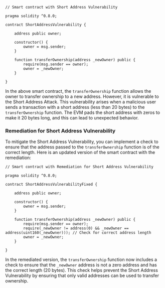 ```solidity
// Smart contract with Short Address Vulnerability

pragma solidity ^0.8.0;

contract ShortAddressVulnerability {
    
    address public owner;
    
    constructor() {
        owner = msg.sender;
    }
    
    function transferOwnership(address _newOwner) public {
        require(msg.sender == owner);
        owner = _newOwner;
    }
    
}
```

In the above smart contract, the `transferOwnership` function allows the owner to transfer ownership to a new address. However, it is vulnerable to the Short Address Attack. This vulnerability arises when a malicious user sends a transaction with a short address (less than 20 bytes) to the `transferOwnership` function. The EVM pads the short address with zeros to make it 20 bytes long, and this can lead to unexpected behavior.

### Remediation for Short Address Vulnerability

To mitigate the Short Address Vulnerability, you can implement a check to ensure that the address passed to the `transferOwnership` function is of the correct length. Here is an updated version of the smart contract with the remediation:

```solidity
// Smart contract with Remediation for Short Address Vulnerability

pragma solidity ^0.8.0;

contract ShortAddressVulnerabilityFixed {
    
    address public owner;
    
    constructor() {
        owner = msg.sender;
    }
    
    function transferOwnership(address _newOwner) public {
        require(msg.sender == owner);
        require(_newOwner != address(0) && _newOwner == address(uint160(_newOwner))); // Check for correct address length
        owner = _newOwner;
    }
    
}
```

In the remediated version, the `transferOwnership` function now includes a check to ensure that the `_newOwner` address is not a zero address and has the correct length (20 bytes). This check helps prevent the Short Address Vulnerability by ensuring that only valid addresses can be used to transfer ownership.